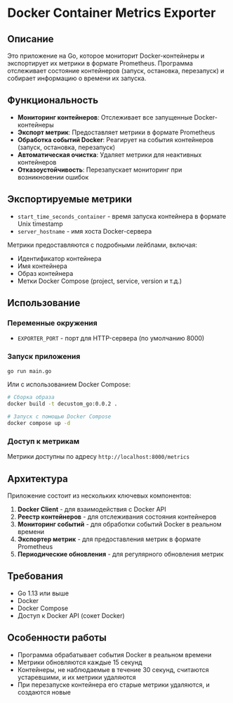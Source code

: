 # Docker Container Metrics Exporter

## Описание
Это приложение на Go, которое мониторит Docker-контейнеры и экспортирует их метрики в формате Prometheus. Программа отслеживает состояние контейнеров (запуск, остановка, перезапуск) и собирает информацию о времени их запуска.

## Функциональность

- **Мониторинг контейнеров**: Отслеживает все запущенные Docker-контейнеры
- **Экспорт метрик**: Предоставляет метрики в формате Prometheus
- **Обработка событий Docker**: Реагирует на события контейнеров (запуск, остановка, перезапуск)
- **Автоматическая очистка**: Удаляет метрики для неактивных контейнеров
- **Отказоустойчивость**: Перезапускает мониторинг при возникновении ошибок

## Экспортируемые метрики

- `start_time_seconds_container` - время запуска контейнера в формате Unix timestamp
- `server_hostname` - имя хоста Docker-сервера

Метрики предоставляются с подробными лейблами, включая:
- Идентификатор контейнера
- Имя контейнера
- Образ контейнера
- Метки Docker Compose (project, service, version и т.д.)

## Использование

### Переменные окружения

- `EXPORTER_PORT` - порт для HTTP-сервера (по умолчанию 8000)

### Запуск приложения

```bash
go run main.go
```

Или с использованием Docker Compose:

```bash
# Сборка образа
docker build -t decustom_go:0.0.2 .

# Запуск с помощью Docker Compose
docker compose up -d
```

### Доступ к метрикам

Метрики доступны по адресу `http://localhost:8000/metrics`

## Архитектура

Приложение состоит из нескольких ключевых компонентов:

1. **Docker Client** - для взаимодействия с Docker API
2. **Реестр контейнеров** - для отслеживания состояния контейнеров
3. **Мониторинг событий** - для обработки событий Docker в реальном времени
4. **Экспортер метрик** - для предоставления метрик в формате Prometheus
5. **Периодические обновления** - для регулярного обновления метрик

## Требования

- Go 1.13 или выше
- Docker
- Docker Compose
- Доступ к Docker API (сокет Docker)

## Особенности работы

- Программа обрабатывает события Docker в реальном времени
- Метрики обновляются каждые 15 секунд
- Контейнеры, не наблюдаемые в течение 30 секунд, считаются устаревшими, и их метрики удаляются
- При перезапуске контейнера его старые метрики удаляются, и создаются новые 
